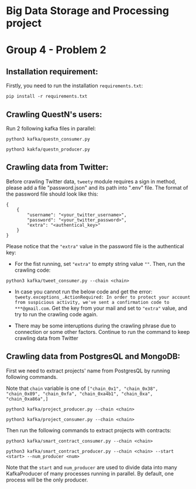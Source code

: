 # Big Data Storage and Processing project

# Group 4 - Problem 2

## Installation requirement:

Firstly, you need to run the installation `requirements.txt`:

```
pip install -r requirements.txt
```

## Crawling QuestN's users:

Run 2 following kafka files in parallel:

```
python3 kafka/questn_consumer.py
```

```
python3 kakfa/questn_producer.py
```

## Crawling data from Twitter:

Before crawling Twitter data, `tweety` module requires a sign in method, please add a file "password.json" and its path into ".env" file. The format of the password file should look like this:

```
{
    {
        "username": "<your_twitter_username>",
        "password": "<your_twitter_password>",
        "extra": "<authentical_key>"
    }
}
```

Please notice that the `"extra"` value in the password file is the authentical key:

-   For the fist running, set `"extra"` to empty string value `""`.
    Then, run the crawling code:

```
python3 kafka/tweet_consumer.py --chain <chain>
```

-   In case you cannot run the below code and get the error:
    `tweety.exceptions_.ActionRequired: In order to protect your account from suspicious activity, we've sent a confirmation code to ***@gmail.com`.
    Get the key from your mail and set to `"extra"` value, and try to run the crawling code again.

-   There may be some interuptions during the crawling phrase due to connection or some other factors. Continue to run the command to keep crawling data from Twitter

## Crawling data from PostgresQL and MongoDB:

First we need to extract projects' name from PostgresQL by running following commands.

Note that `chain` variable is one of `["chain_0x1", "chain_0x38", "chain_0x89", "chain_0xfa", "chain_0xa4b1", "chain_0xa", "chain_0xa86a",]`

```
python3 kafka/project_producer.py --chain <chain>
```

```
python3 kafka/project_consumer.py --chain <chain>
```

Then run the following commands to extract projects with contracts:

```
python3 kafka/smart_contract_consumer.py --chain <chain>
```

```
python3 kafka/smart_contract_producer.py --chain <chain> --start <start> --num_producer <num>
```

Note that the `start` and `num_producer` are used to divide data into many KafkaProducer of many processes running in parallel. By default, one process will be the only producer.
